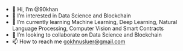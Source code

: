 - 👋 Hi, I’m @90khan
- 👀 I’m interested in Data Science and Blockchain
- 🌱 I’m currently learning Machine Learning, Deep Learning, Natural Language Processing, Computer Vision and Smart Contracts 
- 💞️ I’m looking to collaborate on Data Science and Blockchain
- 📫 How to reach me gokhnusluer@gmail.com

<!---
90khan/90khan is a ✨ special ✨ repository because its `README.md` (this file) appears on your GitHub profile.
You can click the Preview link to take a look at your changes.
--->
